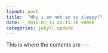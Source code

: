 ```yaml
---
layout: post
title:  "Why i am not so so sleepy!"
date:   2016-01-11 22:13:38 +0000
categories: jekyll update
---
```


This is where the contents are ---
